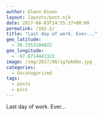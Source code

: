 ```yaml
---
author: Glenn Dixon
layout: layouts/post.njk
date: 2017-08-03T14:55:17+00:00
permalink: /102-2/
title: "Last day of work. Ever..."
geo_latitude:
  - 30.3353184822
geo_longitude:
  - -97.6714441322
image: /img/2017/08/ig7pkOAo.jpg
categories:
  - Uncategorized
tags:
  - posts
  - pics
---
```

Last day of work. Ever&#8230;